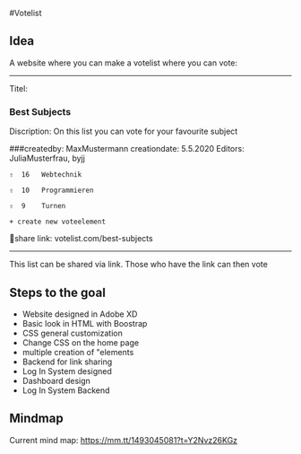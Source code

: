#Votelist

## Idea

A website where you can make a votelist where you can vote:


------------------------------------

 Titel: 
### Best Subjects
Discription:
On this list you can vote for your favourite subject

###createdby: MaxMustermann
creationdate: 5.5.2020
Editors: JuliaMusterfrau, byjj

```
⇧  16   Webtechnik
```
```
⇧  10   Programmieren
```
```
⇧  9    Turnen
```
```
+ create new voteelement
```


🔗share link: votelist.com/best-subjects

------------------------------------


This list can be shared via link.
Those who have the link can then vote

## Steps to the goal

+ Website designed in Adobe XD
+ Basic look in HTML with Boostrap
+ CSS general customization
+ Change CSS on the home page
+ multiple creation of "elements
+ Backend for link sharing
+ Log In System designed
+ Dashboard design
+ Log In System Backend

## Mindmap
Current mind map: https://mm.tt/1493045081?t=Y2Nvz26KGz

